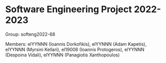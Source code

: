 # Software Engineering Project 2022-2023

Group: softeng2022-68

Members: elYYNNN (Ioannis Dorkofikis), elYYNNN (Adam Kapetis), elYYNNN (Myrsini Kellari), el19008 (Ioannis Protogeros), elYYNNN (Despoina Vidali), elYYNNN (Panagiotis Xanthopoulos)

